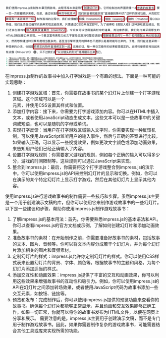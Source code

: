 ![Alt text](image.png)
![Alt text](image-1.png)

在impress.js制作的故事书中加入打字游戏是一个有趣的想法。下面是一种可能的实现思路：

1. 创建打字游戏区域：首先，你需要在故事书的某个幻灯片上创建一个打字游戏区域。这个区域可以是一个<div>元素，并使用CSS设置其样式和位置。
2. 添加打字内容：接下来，你需要为打字游戏添加内容。你可以在HTML中插入文本，或者使用JavaScript动态生成文本。这些文本可以是一些故事中的关键词或短语，也可以是随机的字母或单词。
3. 实现打字反馈：当用户在打字游戏区域输入文字时，你需要实现一种反馈机制。可以使用JavaScript监听用户的输入事件，然后与正确的答案进行比较。如果输入正确，可以显示一些视觉效果，例如更改文字颜色或添加动画效果，来告知用户他们已经正确输入了内容。
4. 设置打字游戏规则：你需要定义游戏的规则，例如每个正确的输入可以得多少分，游戏的时间限制等。这些规则可以通过JavaScript来实现。
5. 整合到impress.js：最后，你需要将这个打字游戏整合到impress.js的演示中。你可以使用impress.js的API来控制幻灯片的显示和切换。例如，你可以在演示的某个特定幻灯片上显示打字游戏，然后在其他幻灯片上显示其他内容。


使用impress.js进行游戏故事书的制作需要一些技巧和步骤。虽然impress.js主要是一个用于创建演示文稿的库，但你可以使用它来制作游戏故事书的一些幻灯片。以下是一些建议和步骤，帮助你使用impress.js制作游戏故事书：

1. 了解impress.js的基本用法：首先，你需要熟悉impress.js的基本语法和API。你可以查看impress.js的官方文档或示例，了解如何创建幻灯片和添加动画效果。
2. 准备故事书的素材：在开始制作之前，你需要准备好故事书的素材，包括故事的文本、图片、音频等。你可以将文本内容分成若干个幻灯片，并为每个幻灯片添加相关的图片和音频素材。
3. 定制幻灯片的样式：impress.js允许你定制幻灯片的样式。你可以使用CSS样式表来设置幻灯片的背景、字体、颜色等。根据故事书的主题和风格，为每个幻灯片添加适当的样式。
4. 添加交互性和动画效果：impress.js提供了丰富的交互和动画效果，你可以利用这些效果来增强故事书的互动性和吸引力。例如，你可以使用impress.js的API在幻灯片之间添加转场效果，或者使用JavaScript代码为故事书添加一些交互元素，如按钮、链接等。
5. 预览和发布：完成制作后，你可以使用impress.js提供的预览功能来查看你的故事书。确保每个幻灯片都能够正常显示，并且动画和交互效果能够正确工作。如果一切正常，你就可以将你的故事书发布为HTML文件，以便在网页上分享和展示。
需要注意的是，impress.js主要用于创建演示文稿，而不是专门用于制作游戏故事书。因此，如果你需要制作复杂的游戏故事书，可能需要结合其他工具或库来实现所需的功能。